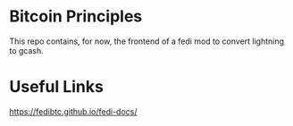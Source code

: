 # Bitcoin Principles

This repo contains, for now, the frontend of a fedi mod to convert lightning to gcash.

# Useful Links

https://fedibtc.github.io/fedi-docs/

